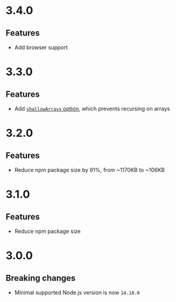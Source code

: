 # 3.4.0

## Features

- Add browser support

# 3.3.0

## Features

- Add [`shallowArrays` option](README.md#shallowarrays), which prevents
  recursing on arrays

# 3.2.0

## Features

- Reduce npm package size by 91%, from ~1170KB to ~106KB

# 3.1.0

## Features

- Reduce npm package size

# 3.0.0

## Breaking changes

- Minimal supported Node.js version is now `14.18.0`
